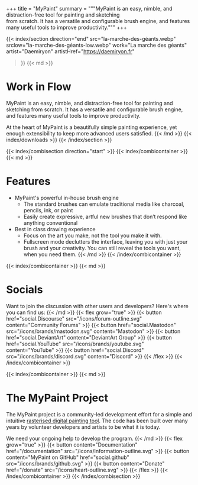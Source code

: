 +++
title = "MyPaint"
summary = """MyPaint is an easy, nimble, and distraction-free tool for painting and sketching \
from scratch. It has a versatile and configurable brush engine, and features \
many useful tools to improve productivity."""
+++

{{< index/section
    direction="end"
    src="la-marche-des-géants.webp"
    srclow="la-marche-des-géants-low.webp"
    work="La marche des géants"
    artist="Daemiryon"
    artistHref="https://daemiryon.fr"
>}}
{{< md >}}
# Work in Flow
MyPaint is an easy, nimble, and distraction-free tool for painting and sketching
from scratch. It has a versatile and configurable brush engine, and features
many useful tools to improve productivity.

At the heart of MyPaint is a beautifully simple painting experience, yet enough
extensibility to keep more advanced users satisfied.
{{< /md >}}
{{< index/downloads >}}
{{< /index/section >}}

{{< index/combisection direction="start" >}}
{{< index/combicontainer >}}
{{< md >}}
# Features
- MyPaint's powerful in-house brush engine
	- The standard brushes can emulate traditional media like charcoal, 
pencils, ink, or paint
	- Easily create expressive, artful new brushes that don’t respond like
anything conventional
- Best in class drawing experience
	- Focus on the art you make, not the tool you make it with.
	- Fullscreen mode declutters the interface, leaving you with just your 
brush and your creativity. You can still reveal the tools you want, 
when you need them.
{{< /md >}}
{{< /index/combicontainer >}}

{{< index/combicontainer >}}
{{< md >}}
# Socials
Want to join the discussion with other users and developers? Here's where you can
find us:
{{< /md >}}
{{< flex grow="true" >}}
    {{< button href="social.Discourse" src="/icons/forum-outline.svg" content="Community Forums" >}}
    {{< button href="social.Mastodon" src="/icons/brands/mastodon.svg" content="Mastodon" >}}
    {{< button href="social.DeviantArt" content="DeviantArt Group" >}}
    {{< button href="social.YouTube" src="/icons/brands/youtube.svg" content="YouTube" >}}
    {{< button href="social.Discord" src="/icons/brands/discord.svg" content="Discord" >}}
{{< /flex >}}
{{< /index/combicontainer >}}

{{< index/combicontainer >}}
{{< md >}}
# The MyPaint Project
The MyPaint project is a community-led development effort for a simple and intuitive
[rasterised digital painting tool][wiki-raster]. The code has been built over many
years by volunteer developers and artists to be what it is today.

[wiki-raster]: https://en.wikipedia.org/wiki/Raster_graphics_editor

We need your ongoing help to develop the program.
{{< /md >}}
{{< flex grow="true" >}}
    {{< button content="Documentation" href="/documentation" src="/icons/information-outline.svg" >}}
    {{< button content="MyPaint on GitHub" href="social.github" src="/icons/brands/github.svg" >}}
    {{< button content="Donate" href="/donate" src="/icons/heart-outline.svg" >}}
{{< /flex >}}
{{< /index/combicontainer >}}
{{< /index/combisection >}}
